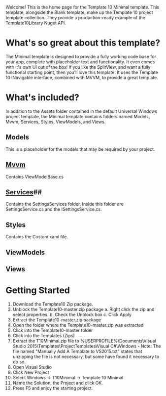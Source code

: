Welcome! This is the home page for the Template 10 Minimal template. This template, alongside the Blank template, make up the Template 10 project template collection. They provide a production-ready example of the Template10Library Nuget API. 
# What's so great about this template?
The Minimal template is designed to provide a fully working code base for your app, complete with placeholder text and functionality. It even comes with it's own UI out of the box! If you like the SplitView, and want a fully functional starting point, then you'll love this template. It uses the Template 10 INavigable interface, combined with MVVM, to provide a great template.
# What's included?
In addition to the Assets folder contained in the default Universal Windows project template, the Minimal template contains folders named Models, Mvvm, Services, Styles, ViewModels, and Views. 
## Models ##
This is a placeholder for the models that may be required by your project. 
## [Mvvm](https://github.com/Windows-XAML/Template10/wiki/Docs-%7C-MVVM) ##
Contains ViewModelBase.cs
## [Services](https://github.com/Windows-XAML/Template10/wiki/Docs-%7C-SettingsService)##
Contains the SettingsServices folder. Inside this folder are SettingsService.cs and the ISettingsService.cs. 
## Styles ##
Contains the Custom.xaml file. 
## ViewModels ##
## Views ##
# Getting Started #
1. Download the Template10 Zip package.
2. Unblock the Template10-master.zip package
    a. Right click the zip and select properties. 
    b. Check the Unblock box
    c. Click Apply
4. Extract the Template10-master.zip package
5. Open the folder where the Template10-master.zip was extracted
6. Click into the Template10-master folder
7. Click into the Templates (Zips)
8. Extract the T10Minimal.zip file to %USERPROFILE%\Documents\Visual Studio 2015\Templates\ProjectTemplates\Visual C#\Windows - Note: The file named "Manually Add A Template to VS2015.txt" states that unzipping the file is not necessary, but some have found it necessary to do so. 
9. Open Visual Studio
10. Click New Project
11. Select Windows -> T10Minimal -> Template 10 Minimal
12. Name the Solution, the Project and click OK. 
13. Press F5 and enjoy the starting project. 
